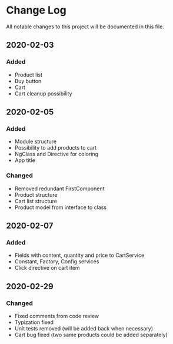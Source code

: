# Change Log
All notable changes to this project will be documented in this file.

## 2020-02-03
### Added
- Product list
- Buy button
- Cart
- Cart cleanup possibility

## 2020-02-05
### Added
- Module structure
- Possibility to add products to cart
- NgClass and Directive for coloring
- App title

### Changed
- Removed redundant FirstComponent
- Product structure
- Cart list structure
- Product model from interface to class

## 2020-02-07
### Added
- Fields with content, quantity and price to CartService
- Constant, Factory, Config services
- Click directive on cart item

## 2020-02-29
### Changed
- Fixed comments from code review
- Typization fixed
- Unit tests removed (will be added back when necessary)
- Cart bug fixed (two same products could be added separately)
